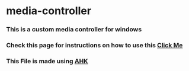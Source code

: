 # media-controller

### This is a custom media controller for windows
### Check this page for instructions on how to use this [Click Me](https://ar07.ml/mediacontroller)
### This File is made using [AHK](https://www.autohotkey.com/)
